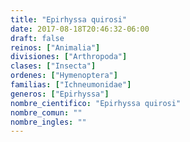 ```yaml
---
title: "Epirhyssa quirosi"
date: 2017-08-18T20:46:32-06:00
draft: false
reinos: ["Animalia"]
divisiones: ["Arthropoda"]
clases: ["Insecta"]
ordenes: ["Hymenoptera"]
familias: ["Ichneumonidae"]
generos: ["Epirhyssa"]
nombre_cientifico: "Epirhyssa quirosi"
nombre_comun: ""
nombre_ingles: ""
---
```

